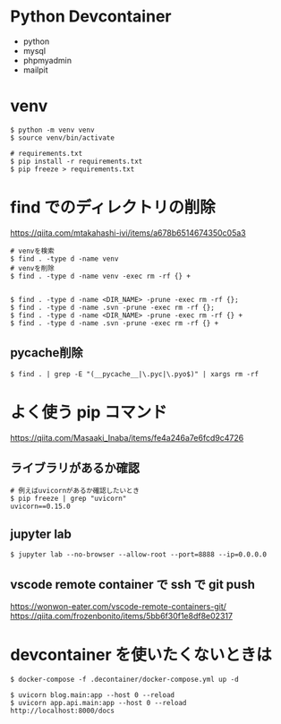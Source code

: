 # Python Devcontainer

- python
- mysql
- phpmyadmin
- mailpit

# venv

```shell
$ python -m venv venv
$ source venv/bin/activate

# requirements.txt
$ pip install -r requirements.txt
$ pip freeze > requirements.txt
```

# find でのディレクトリの削除

https://qiita.com/mtakahashi-ivi/items/a678b6514674350c05a3

```shell
# venvを検索
$ find . -type d -name venv
# venvを削除
$ find . -type d -name venv -exec rm -rf {} +


$ find . -type d -name <DIR_NAME> -prune -exec rm -rf {};
$ find . -type d -name .svn -prune -exec rm -rf {};
$ find . -type d -name <DIR_NAME> -prune -exec rm -rf {} +
$ find . -type d -name .svn -prune -exec rm -rf {} +
```

## **pycache**削除

```shell
$ find . | grep -E "(__pycache__|\.pyc|\.pyo$)" | xargs rm -rf
```

# よく使う pip コマンド

https://qiita.com/Masaaki_Inaba/items/fe4a246a7e6fcd9c4726

## ライブラリがあるか確認

```shell
# 例えばuvicornがあるか確認したいとき
$ pip freeze | grep "uvicorn"
uvicorn==0.15.0
```

## jupyter lab

```shell
$ jupyter lab --no-browser --allow-root --port=8888 --ip=0.0.0.0
```

## vscode remote container で ssh で git push

https://wonwon-eater.com/vscode-remote-containers-git/
https://qiita.com/frozenbonito/items/5bb6f30f1e8df8e02317

# devcontainer を使いたくないときは

```
$ docker-compose -f .decontainer/docker-compose.yml up -d
```

```shell
$ uvicorn blog.main:app --host 0 --reload
$ uvicorn app.api.main:app --host 0 --reload
http://localhost:8000/docs
```
